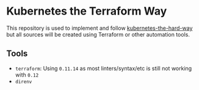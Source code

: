 # Kubernetes the Terraform Way

This repository is used to implement and follow [kubernetes-the-hard-way](https://github.com/kelseyhightower/kubernetes-the-hard-way) but all sources will be created using Terraform or other automation tools.

## Tools
- `terraform`: Using `0.11.14` as most linters/syntax/etc is still not working with `0.12`
- `direnv`
